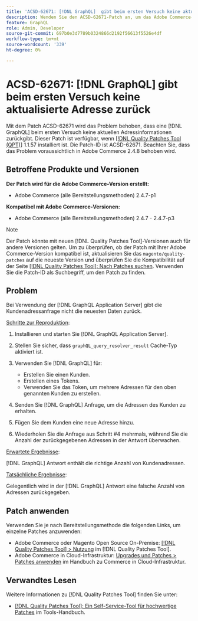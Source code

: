 ```yaml
---
title: 'ACSD-62671: [!DNL GraphQL]  gibt beim ersten Versuch keine aktualisierte Adresse zurück'
description: Wenden Sie den ACSD-62671-Patch an, um das Adobe Commerce-Problem zu beheben [!DNL GraphQL]  bei dem eine -Anfrage beim ersten Versuch keine aktuellen Adressinformationen zurückgibt.
feature: GraphQL
role: Admin, Developer
source-git-commit: 697b0e3d7789b0324866d2192f56613f5526e4df
workflow-type: tm+mt
source-wordcount: '339'
ht-degree: 0%

---
```


# ACSD-62671: [!DNL GraphQL] gibt beim ersten Versuch keine aktualisierte Adresse zurück

Mit dem Patch ACSD-62671 wird das Problem behoben, dass eine [!DNL GraphQL] beim ersten Versuch keine aktuellen Adressinformationen zurückgibt. Dieser Patch ist verfügbar, wenn [[!DNL Quality Patches Tool (QPT)]](https://experienceleague.adobe.com/docs/commerce-operations/tools/quality-patches-tool/usage.html?lang=de) 1.1.57 installiert ist. Die Patch-ID ist ACSD-62671. Beachten Sie, dass das Problem voraussichtlich in Adobe Commerce 2.4.8 behoben wird.

## Betroffene Produkte und Versionen

**Der Patch wird für die Adobe Commerce-Version erstellt:**

* Adobe Commerce (alle Bereitstellungsmethoden) 2.4.7-p1

**Kompatibel mit Adobe Commerce-Versionen:**

* Adobe Commerce (alle Bereitstellungsmethoden) 2.4.7 - 2.4.7-p3

>[!NOTE]
>
>Der Patch könnte mit neuen [!DNL Quality Patches Tool]-Versionen auch für andere Versionen gelten. Um zu überprüfen, ob der Patch mit Ihrer Adobe Commerce-Version kompatibel ist, aktualisieren Sie das `magento/quality-patches` auf die neueste Version und überprüfen Sie die Kompatibilität auf der Seite [[!DNL Quality Patches Tool]: Nach Patches suchen](https://experienceleague.adobe.com/tools/commerce-quality-patches/index.html?lang=de). Verwenden Sie die Patch-ID als Suchbegriff, um den Patch zu finden.

## Problem

Bei Verwendung der [!DNL GraphQL Application Server] gibt die Kundenadressanfrage nicht die neuesten Daten zurück.

<u>Schritte zur Reproduktion</u>:

1. Installieren und starten Sie [!DNL GraphQL Application Server].
1. Stellen Sie sicher, dass `graphQL_query_resolver_result` Cache-Typ aktiviert ist.
1. Verwenden Sie [!DNL GraphQL] für:

   * Erstellen Sie einen Kunden.
   * Erstellen eines Tokens.
   * Verwenden Sie das Token, um mehrere Adressen für den oben genannten Kunden zu erstellen.

1. Senden Sie [!DNL GraphQL] Anfrage, um die Adressen des Kunden zu erhalten.
1. Fügen Sie dem Kunden eine neue Adresse hinzu.
1. Wiederholen Sie die Anfrage aus Schritt #4 mehrmals, während Sie die Anzahl der zurückgegebenen Adressen in der Antwort überwachen.

<u>Erwartete Ergebnisse</u>:

[!DNL GraphQL] Antwort enthält die richtige Anzahl von Kundenadressen.

<u>Tatsächliche Ergebnisse</u>:

Gelegentlich wird in der [!DNL GraphQL] Antwort eine falsche Anzahl von Adressen zurückgegeben.

## Patch anwenden

Verwenden Sie je nach Bereitstellungsmethode die folgenden Links, um einzelne Patches anzuwenden:

* Adobe Commerce oder Magento Open Source On-Premise: [[!DNL Quality Patches Tool] > Nutzung](/help/tools/quality-patches-tool/usage.md) im [!DNL Quality Patches Tool].
* Adobe Commerce in Cloud-Infrastruktur: [Upgrades und Patches > Patches anwenden](https://experienceleague.adobe.com/docs/commerce-cloud-service/user-guide/develop/upgrade/apply-patches.html?lang=de) im Handbuch zu Commerce in Cloud-Infrastruktur.

## Verwandtes Lesen

Weitere Informationen zu [!DNL Quality Patches Tool] finden Sie unter:

* [[!DNL Quality Patches Tool]: Ein Self-Service-Tool für hochwertige Patches](/help/tools/quality-patches-tool/quality-patches-tool-to-self-serve-quality-patches.md) im Tools-Handbuch.
